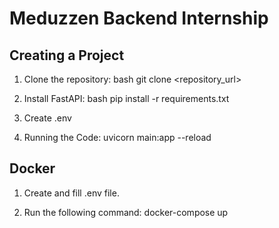# Meduzzen Backend Internship

## Creating a Project

1. Clone the repository:
            bash
    git clone <repository_url>
    

2. Install FastAPI:
   bash
   pip install  -r requirements.txt

3. Create .env 


4. Running the Code:
   uvicorn main:app --reload

## Docker

1. Create and fill .env file.

2. Run the following command:
   docker-compose up
    
